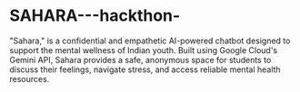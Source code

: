 # SAHARA---hackthon-
"Sahara," is a confidential and empathetic AI-powered chatbot designed to support the mental wellness of Indian youth. Built using Google Cloud's Gemini API, Sahara provides a safe, anonymous space for students to discuss their feelings, navigate stress, and access reliable mental health resources. 
